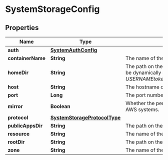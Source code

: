
# SystemStorageConfig

## Properties
Name | Type | Description | Notes
------------ | ------------- | ------------- | -------------
**auth** | [**SystemAuthConfig**](SystemAuthConfig.md) |  | 
**containerName** | **String** | The name of the bucket to interact with when using an object store. |  [optional]
**homeDir** | **String** | The path on the remote system to use as the home directory for all API requests. For cases where the home directory should be dynamically defined, the ${USERNAME} token can be included in the homeDir value to represent the username of the authenticated user. ex. /home/${USERNAME}. |  [optional]
**host** | **String** | The hostname or ip address of the storage server | 
**port** | **Long** | The port number of the storage server. | 
**mirror** | **Boolean** | Whether the permissions set on the server should be pushed to the storage system itself. This only applies to IRODS and AWS systems. |  [optional]
**protocol** | [**SystemStorageProtocolType**](SystemStorageProtocolType.md) |  | 
**publicAppsDir** | **String** | The path on the remote system where apps will be stored if this is set as the default public storage system. |  [optional]
**resource** | **String** | The name of the target resource when defining an IRODS system. |  [optional]
**rootDir** | **String** | The path on the remote system to use as the root for all API requests. |  [optional]
**zone** | **String** | The name of the zone when defining an IRODS system. |  [optional]



